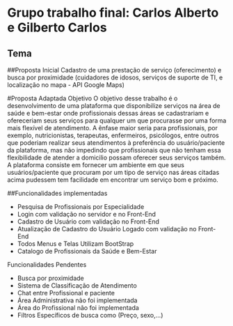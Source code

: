 # Grupo trabalho final: Carlos Alberto e Gilberto Carlos

## Tema

##Proposta Inicial
 Cadastro de uma prestação de serviço (oferecimento) e busca por proximidade (cuidadores de idosos, serviços de suporte de TI, e localização no mapa - API Google Maps)
 
#Proposta Adaptada 
Objetivo
O objetivo desse trabalho é o desenvolvimento de uma plataforma que disponibilize serviços na área de saúde e bem-estar onde profissionais dessas áreas se cadastrariam e ofereceriam seus serviços para qualquer um que procurasse por uma forma mais flexível de atendimento.
A ênfase maior seria para profissionais, por exemplo, nutricionistas, terapeutas, enfermeiros, psicólogos, entre outros que poderiam realizar seus atendimentos à preferência do usuário/paciente da plataforma, mas não impedindo que profissionais que não tenham essa flexibilidade de atender a domicilio possam oferecer seus serviços também.
A plataforma consiste em fornecer um ambiente em que seus usuários/paciente que procuram por um tipo de serviço nas áreas citadas acima pudessem tem facilidade em encontrar um serviço bom e próximo.  


##Funcionalidades implementadas
* Pesquisa de Profissionais por Especialidade
* Login com validação no servidor e no Front-End
* Cadastro de Usuário com validação no Front-End
* Atualização de Cadastro do Usuário Logado com validação no Front-End
* Todos Menus e Telas Utilizam BootStrap
* Catalogo de Profissionais da Saúde e Bem-Estar

Funcionalidades Pendentes
* Busca por proximidade
* Sistema de Classificação de Atendimento
* Chat entre Profissional e paciente
* Área Administrativa não foi implementada
* Área do Profissional não foi implementada
* Filtros Específicos de busca como (Preço, sexo,...)
